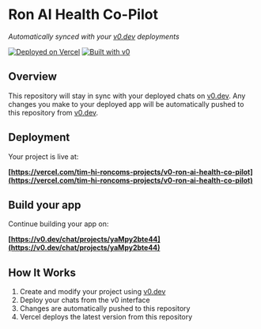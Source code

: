 # Ron AI Health Co-Pilot

*Automatically synced with your [v0.dev](https://v0.dev) deployments*

[![Deployed on Vercel](https://img.shields.io/badge/Deployed%20on-Vercel-black?style=for-the-badge&logo=vercel)](https://vercel.com/tim-hi-roncoms-projects/v0-ron-ai-health-co-pilot)
[![Built with v0](https://img.shields.io/badge/Built%20with-v0.dev-black?style=for-the-badge)](https://v0.dev/chat/projects/yaMpy2bte44)

## Overview

This repository will stay in sync with your deployed chats on [v0.dev](https://v0.dev).
Any changes you make to your deployed app will be automatically pushed to this repository from [v0.dev](https://v0.dev).

## Deployment

Your project is live at:

**[https://vercel.com/tim-hi-roncoms-projects/v0-ron-ai-health-co-pilot](https://vercel.com/tim-hi-roncoms-projects/v0-ron-ai-health-co-pilot)**

## Build your app

Continue building your app on:

**[https://v0.dev/chat/projects/yaMpy2bte44](https://v0.dev/chat/projects/yaMpy2bte44)**

## How It Works

1. Create and modify your project using [v0.dev](https://v0.dev)
2. Deploy your chats from the v0 interface
3. Changes are automatically pushed to this repository
4. Vercel deploys the latest version from this repository